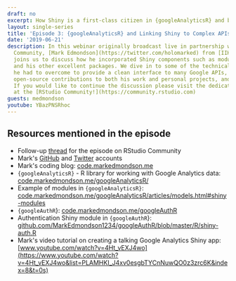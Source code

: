 ```yaml
---
draft: no
excerpt: How Shiny is a first-class citizen in {googleAnalyticsR} and beyond!
layout: single-series
title: 'Episode 3: {googleAnalyticsR} and Linking Shiny to Complex APIs'
date: '2019-06-21'
description: In this webinar originally broadcast live in partnership with RStudio
  Community, [Mark Edmondson](https://twitter.com/holomarked) from [IIH Nordic](https://iihnordic.com)
  joins us to discuss how he incorporated Shiny components such as modules with {googleAnalyticsR}
  and his other excellent packages. We dive in to some of the technical challenges
  he had to overcome to provide a clean interface to many Google APIs, the value of
  open-source contributions to both his work and personal projects, and much more.
  If you would like to continue the discussion please visit the dedicated [thread](https://community.rstudio.com/t/shiny-developer-series-webinar-discussion-episode-3-mark-edmondson-on-googleanalyticsr-and-linking-shiny-to-complex-apis/33669)
  at the [RStudio Community!](https://community.rstudio.com)
guests: medmondson
youtube: YBazPNSRhoc
---
```


## Resources mentioned in the episode

* Follow-up [thread](https://community.rstudio.com/t/shiny-developer-series-webinar-discussion-episode-3-mark-edmondson-on-googleanalyticsr-and-linking-shiny-to-complex-apis/33669) for the episode on RStudio Community
* Mark's [GitHub](https://github.com/MarkEdmondson1234) and [Twitter](https://twitter.com/HoloMarkeD) accounts
* Mark's coding blog: [code.markedmondson.me](https://code.markedmondson.me)
* `{googleAnalyticsR}` - R library for working with Google Analytics data:  [code.markedmondson.me/googleAnalyticsR/](http://code.markedmondson.me/googleAnalyticsR/)
* Example of modules in `{googleAnalyticsR}`: [code.markedmondson.me/googleAnalyticsR/articles/models.html#shiny-modules](http://code.markedmondson.me/googleAnalyticsR/articles/models.html#shiny-modules)
* `{googleAuthR`}: [code.markedmondson.me/googleAuthR](https://code.markedmondson.me/googleAuthR/)
* Authentication Shiny module in `{googleAuthR`}: [github.com/MarkEdmondson1234/googleAuthR/blob/master/R/shiny-auth.R](https://github.com/MarkEdmondson1234/googleAuthR/blob/master/R/shiny-auth.R)
* Mark's video tutorial on creating a talking Google Analytics Shiny app: [www.youtube.com/watch?v=4Ht_vEXJ4wo](https://www.youtube.com/watch?v=4Ht_vEXJ4wo&list=PLAMHKI_J4xv0esgbTYCnNuwQO0z3zrc6K&index=8&t=0s)

